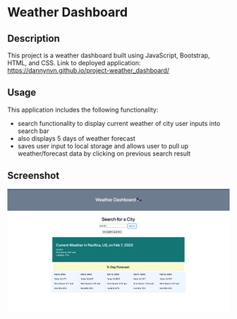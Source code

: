 # Weather Dashboard

## Description
This project is a weather dashboard built using JavaScript, Bootstrap, HTML, and CSS. Link to deployed application: https://dannynvn.github.io/project-weather_dashboard/

## Usage
This application includes the following functionality:

- search functionality to display current weather of city user inputs into search bar
- also displays 5 days of weather forecast
- saves user input to local storage and allows user to pull up weather/forecast data by clicking on previous search result


## Screenshot
![screenshot of application](./assets/images/screenshot.png)